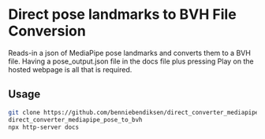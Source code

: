 # Direct pose landmarks to BVH File Conversion

Reads-in a json of MediaPipe pose landmarks and converts them to a BVH file. Having a pose_output.json file in the docs file plus pressing Play on the hosted webpage is all that is required.

## Usage
    
```bash
git clone https://github.com/benniebendiksen/direct_converter_mediapipe_pose_to_bvh.git
direct_converter_mediapipe_pose_to_bvh
npx http-server docs
```
